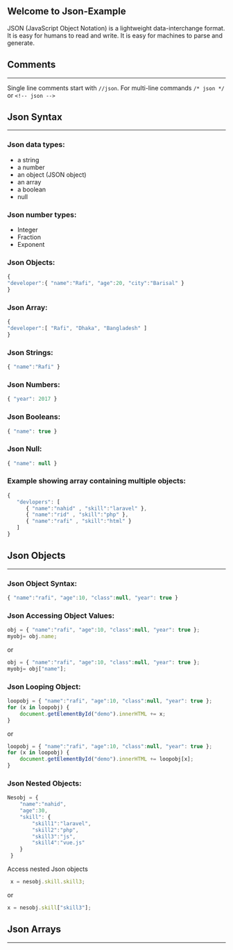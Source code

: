 ## Welcome to Json-Example
JSON (JavaScript Object Notation) is a lightweight data-interchange format. It is easy for humans to read and write. It is easy for machines to parse and generate.

## Comments
---
Single line comments start with `//json`. For multi-line commands `/* json */` or `<!-- json -->` 

## Json Syntax
---
### Json data types:
* a string
* a number
* an object (JSON object)
* an array
* a boolean
* null

### Json number types:
* Integer
* Fraction
* Exponent

### Json Objects:
```js
{
"developer":{ "name":"Rafi", "age":20, "city":"Barisal" }
}
```
### Json Array:
```js
{
"developer":[ "Rafi", "Dhaka", "Bangladesh" ]
}
```
### Json Strings:
```js
{ "name":"Rafi" }
```
### Json Numbers:
```js
{ "year": 2017 }
```
### Json Booleans:
```js
{ "name": true }
```
### Json Null:
```js
{ "name": null }
```
### Example showing array containing multiple objects:
```js
{
   "devlopers": [
      { "name":"nahid" , "skill":"laravel" },
      { "name":"rid" , "skill":"php" },
      { "name":"rafi" , "skill":"html" }
   ]
}
```
## Json Objects
---
### Json Object Syntax:
```js
{ "name":"rafi", "age":10, "class":null, "year": true }
```
### Json Accessing Object Values:
```js
obj = { "name":"rafi", "age":10, "class":null, "year": true };
myobj= obj.name;
```
or
```js
obj = { "name":"rafi", "age":10, "class":null, "year": true };
myobj= obj["name"];
```
### Json Looping Object:
```js
loopobj = { "name":"rafi", "age":10, "class":null, "year": true };
for (x in loopobj) {
    document.getElementById("demo").innerHTML += x;
}
```
or
```js
loopobj = { "name":"rafi", "age":10, "class":null, "year": true };
for (x in loopobj) {
    document.getElementById("demo").innerHTML += loopobj[x];
}
```
### Json Nested Objects:
```js
Nesobj = {
    "name":"nahid",
    "age":30,
    "skill": {
        "skill1":"laravel",
        "skill2":"php",
        "skill3":"js",
        "skill4":"vue.js"
    }
 }
 ```
Access nested Json objects
```js
 x = nesobj.skill.skill3;
```
or
```js
x = nesobj.skill["skill3"];
```
## Json Arrays
---
